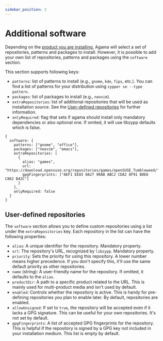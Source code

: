 ```yaml
---
sidebar_position: 2
---
```


# Additional software

Depending on the [product you are installing](./product), Agama will select a set of repositories,
patterns and packages to install. However, it is possible to add your own list of repositories,
patterns and packages using the `software` section.

This section supports following keys:

- `patterns`: list of patterns to install (e.g., `gnome`, `kde`, `fips`, etc.). You can find a list
  of patterns for your distribution using `zypper se --type pattern`.
- `packages`: list of packages to install (e.g., `neovim`).
- `extraRepositories`: list of additional repositories that will be used as installation source. See
  the [User-defined repositories](#user-defined-repositories) for further information.
- `onlyRequired`: flag that sets if agama should install only mandatory dependencies or also
  optional one. If omited, it will use libzypp defaults which is false.

```jsonnet
{
  software: {
    patterns: ["gnome", "office"],
    packages: ["neovim", "emacs"],
    extraRepositories: [
      {
        alias: "games",
        url: "https://download.opensuse.org/repositories/games/openSUSE_Tumbleweed/",
        gpgFingerprints: ["AEF1 EE83 0A27 90AB ABC2 CDA2 8F91 B0E6 C862 B42C"]
      }
    ],
    onlyRequired: false
  }
}
```

## User-defined repositories

The `software` section allows you to define custom repositories using a list under the
`extraRepositories` key. Each repository in the list can have the following properties:

- `alias`: A unique identifier for the repository. Mandatory property.
- `url`: The repository's URL, recognized by `libzypp`. Mandatory property.
- `priority`: Sets the priority for using this repository. A lower number means higher precedence.
  If you don't specify this, it'll use the same default priority as other repositories.
- `name` (string): A user-friendly name for the repository. If omitted, it defaults to the `alias`.
- `productDir`: A path to a specific product related to the URL. This is mainly used for
  multi-product media and isn't used by default.
- `enabled`: Controls whether the repository is active. This is handy for pre-defining repositories
  you plan to enable later. By default, repositories are enabled.
- `allowUnsigned`: If set to `true`, the repository will be accepted even if it lacks a GPG
  signature. This can be useful for your own repositories. It's not set by default.
- `gpgFingerprints`: A list of accepted GPG fingerprints for the repository. This is helpful if the
  repository is signed by a GPG key not included in your installation medium. This list is empty by
  default.
